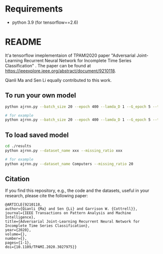 # Requirements
- python 3.9 (for tensorflow==2.6)

# README
It'a tensorflow imeplementaion of TPAMI2020 paper "Adversarial Joint-Learning Recurrent Neural Network for Incomplete Time Series Classification" . The paper can be found at https://ieeexplore.ieee.org/abstract/document/9210118.

Qianli Ma and Sen Li equally contributed to this work.

## To run your own model
```bash
python ajrnn.py --batch_size 20 --epoch 400 --lamda_D 1 --G_epoch 5 --train_data_filename xxx.csv --test_data_filename xxx.csv

# for example 
python ajrnn.py --batch_size 20 --epoch 400 --lamda_D 1 --G_epoch 5 --train_data_filename results/data/50words/50words_TRAIN_20.csv --test_data_filename results/data/50words/50words_TEST_20.csv
```
## To load saved model
```bash
cd ./results
python ajrnn.py --dataset_name xxx --missing_ratio xxx

# for example 
python ajrnn.py --dataset_name Computers --missing_ratio 20
```


## Citation

If you find this repository, e.g., the code and the datasets, useful in your research, please cite the following paper:
```
@ARTICLE{9210118,  
author={Qianli {Ma} and Sen {Li} and Garrison W. {Cottrell}},  
journal={IEEE Transactions on Pattern Analysis and Machine Intelligence},   
title={Adversarial Joint-Learning Recurrent Neural Network for Incomplete Time Series Classification},   
year={2020},  
volume={},  
number={},  
pages={1-1},  
doi={10.1109/TPAMI.2020.3027975}}
```
